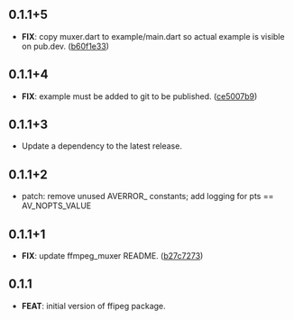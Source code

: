 ## 0.1.1+5

 - **FIX**: copy muxer.dart to example/main.dart so actual example is visible on pub.dev. ([b60f1e33](https://github.com/dra11y/ffipeg-dart/commit/b60f1e3371b8b5d46ea84446ce333faa8bd0db98))

## 0.1.1+4

 - **FIX**: example must be added to git to be published. ([ce5007b9](https://github.com/dra11y/ffipeg-dart/commit/ce5007b99188e6b86f3d52606e6df4ae19ae6855))

## 0.1.1+3

 - Update a dependency to the latest release.

## 0.1.1+2

 - patch: remove unused AVERROR_ constants; add logging for pts == AV_NOPTS_VALUE

## 0.1.1+1

 - **FIX**: update ffmpeg_muxer README. ([b27c7273](https://github.com/dra11y/ffipeg-dart/commit/b27c7273654c429704aee8fd94d33708c0e6c33b))

## 0.1.1

 - **FEAT**: initial version of ffipeg package.
